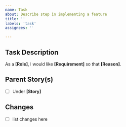 ```yaml
---
name: Task
about: Describe step in implementing a feature
title: ''
labels: 'task'
assignees: ''

---
```


## Task Description
As a **[Role]**, I would like **[Requirement]** so that **[Reason]**.

## Parent Story(s)
- [ ] Under **[Story]**

## Changes
- [ ] list changes here
